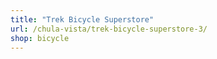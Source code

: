 ```yaml
---
title: "Trek Bicycle Superstore"
url: /chula-vista/trek-bicycle-superstore-3/
shop: bicycle
---
```

